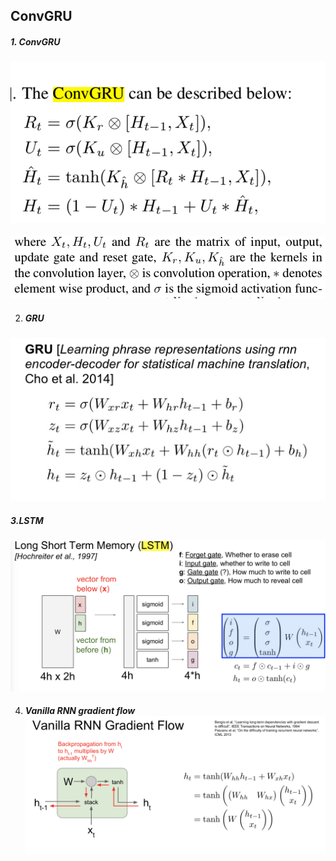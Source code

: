## ConvGRU

##### 1. ConvGRU

### ![ConvGRU](./res/ConvGRU.png)



![ConvGRu2](./res/ConvGRu2.png)



2. ##### GRU

![GRU](./res/GRU.png)

##### 3.LSTM

![lstm](./res/lstm.png)

4. ##### Vanilla RNN gradient flow![lstm](./res/vanilla%20rnn.png)